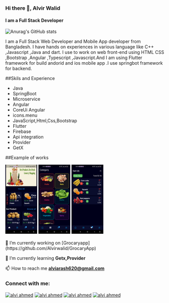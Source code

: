 ### Hi there 👋, Alvir Walid
#### I am a Full Stack  Developer
![Anurag's GitHub stats](https://github-readme-stats.vercel.app/api?username=Alvirwalid&theme=dark&show_icons=true)

I am a Full Stack Web  Developer and Mobile App developer from Bangladesh. I have hands on experiences in various language like C++ ,Javascript ,Java and dart. I use to work on web front-end using HTML CSS ,Bootstrap ,Angular ,Typescript ,Javascript.And I am using Flutter framework for build andorid and ios mobile app .I use springbot framework for backend.


##Skils and Experience
* Java
* SpringBoot
* Microservice
* Angular
* CoreUi Angular
* icons.menu
* JavaScript,Html,Css,Bootstrap
* Flutter
* Firebase
* Api integration
* Provider
* GetX

##Example of works

<div style=" display:inline-block;">
  <img src="https://github.com/Alvirwalid/AlvirWalid/blob/main/Screenshot_2022-12-08-02-09-29-641_com.example.grocaryapp%5B1%5D.jpg?raw=true" width="100" />
<img src="https://github.com/Alvirwalid/AlvirWalid/blob/main/Screenshot_2022-12-08-02-09-34-378_com.example.grocaryapp%5B1%5D.jpg" width="100" />
  <img src="https://github.com/Alvirwalid/AlvirWalid/blob/main/Screenshot_2022-12-08-02-09-54-520_com.example.grocaryapp%5B1%5D.jpg" width="100" />
  </div>





<br/>
<br/>
🔭 I’m currently working on [Grocaryapp](https://github.com/Alvirwalid/GrocaryApp)

🌱 I’m currently learning **Getx,Provider**

📫 How to reach me **alviarash620@gmail.com**


<h3 align="left">Connect with me:</h3>
<p align="left">
<a href="https://linkedin.com/in/alvi ahmed" target="blank"><img align="center" src="https://raw.githubusercontent.com/rahuldkjain/github-profile-readme-generator/master/src/images/icons/Social/linked-in-alt.svg" alt="alvi ahmed" height="30" width="40" /></a>
<a href="https://fb.com/alvi ahmed" target="blank"><img align="center" src="https://raw.githubusercontent.com/rahuldkjain/github-profile-readme-generator/master/src/images/icons/Social/facebook.svg" alt="alvi ahmed" height="30" width="40" /></a>
<a href="https://discord.gg/alvi ahmed" target="blank"><img align="center" src="https://raw.githubusercontent.com/rahuldkjain/github-profile-readme-generator/master/src/images/icons/Social/discord.svg" alt="alvi ahmed" height="30" width="40" /></a>
<a href="https://github.com/Alvirwalid" target="blank"><img align="center" src="https://cdn.jsdelivr.net/npm/simple-icons@3.0.1/icons/github.svg" alt="alvi ahmed" height="30" width="40" /></a>
  
</p>

